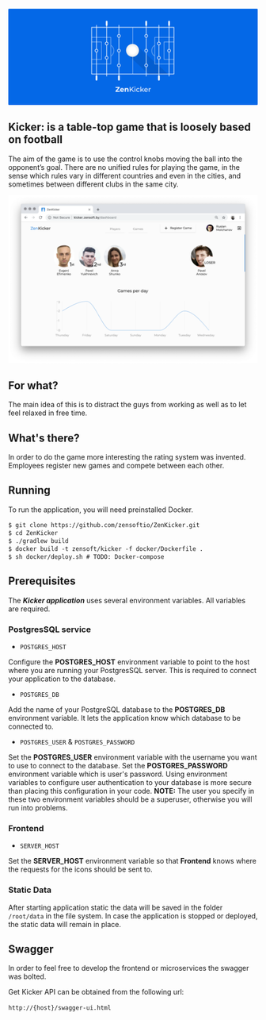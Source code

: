 ![Logo](docs/logo.png)


## Kicker:  is a table-top game that is loosely based on football

The aim of the game is to use the control knobs moving the ball into the 
opponent’s goal. There are no unified rules for playing the game, in the 
sense which rules vary in different countries and even in the cities, and sometimes
between different clubs in the same city.

[![Screenshots](docs/screenshots/animation.webp)](http://kicker.zensoft.by)


## For what?

The main idea of this is to distract the guys from working as well as to let feel relaxed in 
free time.


## What's there?

In order to do the game more interesting the rating system was invented. Employees 
register new games and compete between each other. 


## Running

To run the application, you will need preinstalled Docker.

```
$ git clone https://github.com/zensoftio/ZenKicker.git
$ cd ZenKicker
$ ./gradlew build
$ docker build -t zensoft/kicker -f docker/Dockerfile .
$ sh docker/deploy.sh # TODO: Docker-compose
```


## Prerequisites

The **_Kicker application_** uses several environment variables. All variables are required.


### PostgresSQL service

* `POSTGRES_HOST`

Configure the **POSTGRES_HOST** environment variable to point to the host where 
you are running your PostgresSQL server. This is required to connect your 
application to the database.

* `POSTGRES_DB`

Add the name of your PostgreSQL database to the **POSTGRES_DB** environment 
variable. It lets the application know which database to be connected to.

* `POSTGRES_USER` & `POSTGRES_PASSWORD`

Set the **POSTGRES_USER** environment variable with the username you want to 
use to connect to the database.  Set the **POSTGRES_PASSWORD** environment 
variable which is user's password. Using environment variables to configure user 
authentication to your database is more secure than placing this configuration 
in your code. **NOTE:** The user you specify in these two environment variables
should be a superuser, otherwise you will run into problems.


### Frontend

* `SERVER_HOST`

Set the **SERVER_HOST** environment variable so that **Frontend** knows where the requests for the icons should be sent to. 


### Static Data

After starting application static the data will be saved in the folder `/root/data` in the file system.
In case the application is stopped or deployed, the static data will 
remain in place.

## Swagger

In order to feel free to develop the frontend or microservices the swagger 
was bolted.

Get Kicker API can be obtained from the following url:

`http://{host}/swagger-ui.html`